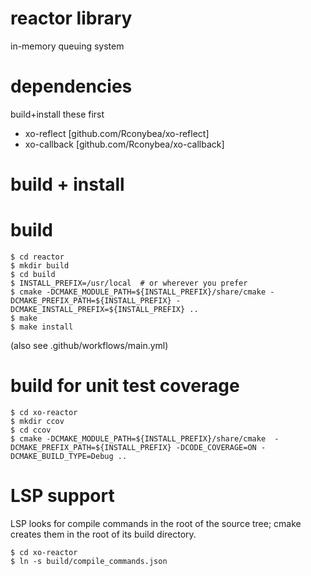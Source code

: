 # reactor library

in-memory queuing system

# dependencies

build+install these first

- xo-reflect [github.com/Rconybea/xo-reflect]
- xo-callback [github.com/Rconybea/xo-callback]

# build + install

# build
```
$ cd reactor
$ mkdir build
$ cd build
$ INSTALL_PREFIX=/usr/local  # or wherever you prefer
$ cmake -DCMAKE_MODULE_PATH=${INSTALL_PREFIX}/share/cmake -DCMAKE_PREFIX_PATH=${INSTALL_PREFIX} -DCMAKE_INSTALL_PREFIX=${INSTALL_PREFIX} ..
$ make
$ make install
```
(also see .github/workflows/main.yml)

# build for unit test coverage
```
$ cd xo-reactor
$ mkdir ccov
$ cd ccov
$ cmake -DCMAKE_MODULE_PATH=${INSTALL_PREFIX}/share/cmake  -DCMAKE_PREFIX_PATH=${INSTALL_PREFIX} -DCODE_COVERAGE=ON -DCMAKE_BUILD_TYPE=Debug ..
```

# LSP support

LSP looks for compile commands in the root of the source tree;
cmake creates them in the root of its build directory.

```
$ cd xo-reactor
$ ln -s build/compile_commands.json
```
